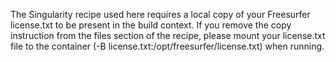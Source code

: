 The Singularity recipe used here requires a local copy of your Freesurfer license.txt to be present in the build context.
If you remove the copy instruction from the files section of the recipe, please mount your license.txt file to the container (-B license.txt:/opt/freesurfer/license.txt) when running.

